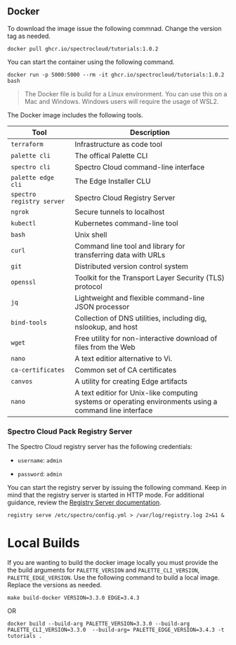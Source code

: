 ## Docker

To download the image issue the following commnad. Change the version tag as needed.

```shell
docker pull ghcr.io/spectrocloud/tutorials:1.0.2
```

You can start the container using the following command.

```shell
docker run -p 5000:5000 --rm -it ghcr.io/spectrocloud/tutorials:1.0.2 bash
```


> The Docker file is build for a Linux environment. You can use this on a Mac and Windows. Windows users will require the usage of WSL2.


The Docker image includes the following tools.

| Tool          | Description                                                    |
|---------------|----------------------------------------------------------------|
| `terraform`   | Infrastructure as code tool                                    |
| `palette cli` | The offical Palette CLI                                        | 
| `spectro cli` | Spectro Cloud command-line interface                           |
| `palette edge cli`| The Edge Installer CLU                                     |
| `spectro registry server` | Spectro Cloud Registry Server                      |
| `ngrok`       | Secure tunnels to localhost                                    |
| `kubectl`     | Kubernetes command-line tool                                   |
| `bash`        | Unix shell                                                     |
| `curl`        | Command line tool and library for transferring data with URLs  |
| `git`         | Distributed version control system                             |
| `openssl`     | Toolkit for the Transport Layer Security (TLS) protocol        |
| `jq`          | Lightweight and flexible command-line JSON processor           |
| `bind-tools`  | Collection of DNS utilities, including dig, nslookup, and host |
| `wget`        | Free utility for non-interactive download of files from the Web|
| `nano`        | A text editior alternative to Vi.                              |
| `ca-certificates` | Common set of CA certificates                              |
| `canvos`      | A utility for creating Edge artifacts                          |
| `nano`        | A text editior for Unix-like computing systems or operating environments using a command line interface|

### Spectro Cloud Pack Registry Server

The Spectro Cloud registry server has the following credentials:

- `username`: `admin`

- `password`: `admin`

You can start the registry server by issuing the following command. 
Keep in mind that the registry server is started in HTTP mode. For additional guidance, review the [Registry Server documentation](https://docs.spectrocloud.com/registries-and-packs/adding-a-custom-registry).

```shell
registry serve /etc/spectro/config.yml > /var/log/registry.log 2>&1 &
```


# Local Builds

If you are wanting to build the docker image locally you must provide the the build arguments for `PALETTE_VERSION` and `PALETTE_CLI_VERSION`, `PALETTE_EDGE_VERSION`.  Use the following command to build a local image. Replace the versions as needed.


```shell
make build-docker VERSION=3.3.0 EDGE=3.4.3
```

OR

```shell
docker build --build-arg PALETTE_VERSION=3.3.0 --build-arg PALETTE_CLI_VERSION=3.3.0  --build-arg= PALETTE_EDGE_VERSION=3.4.3 -t tutorials .
```


